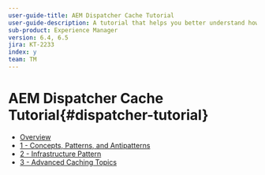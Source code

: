 ```yaml
---
user-guide-title: AEM Dispatcher Cache Tutorial
user-guide-description: A tutorial that helps you better understand how the Dispatcher works and how you can work with it.
sub-product: Experience Manager
version: 6.4, 6.5
jira: KT-2233
index: y
team: TM
---
```

 
# AEM Dispatcher Cache Tutorial{#dispatcher-tutorial}

+ [Overview](overview.md)
+ [1 - Concepts, Patterns, and Antipatterns](chapter-1.md)
+ [2 - Infrastructure Pattern](chapter-2.md)
+ [3 - Advanced Caching Topics](chapter-3.md)
